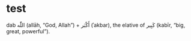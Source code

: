 # test
dab
اللّٰه‎ (allāh, “God, Allah”) + أَكْبَر‎ (ʾakbar), the elative of كَبِير‎ (kabīr, “big, great, powerful”).


